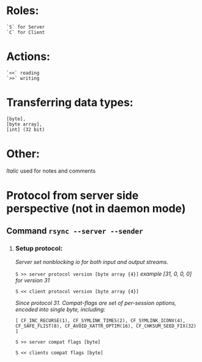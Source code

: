 # Roles:

    `S` for Server
    `C` for Client
    
# Actions:

    `<<` reading
    `>>` writing

# Transferring data types:

    [byte], 
    [byte array], 
    [int] (32 bit)
    
    
# Other:
*Italic* used for notes and comments
 
# Protocol from server side perspective (not in daemon mode)

## Command `rsync --server --sender`

1. ### Setup protocol:

    *Server set nonblocking io for both input and output streams.*
    
    `S >> server protocol version [byte array {4}]` *example [31, 0, 0, 0] for version 31*
    
    `S << client protocol version [byte array {4}]`
   
    *Since protocol 31.*
    *Compat-flags are set of per-session options, encoded into single byte, including:*
    
    `[
    CF_INC_RECURSE(1),
    CF_SYMLINK_TIMES(2),
    CF_SYMLINK_ICONV(4),
    CF_SAFE_FLIST(8),
    CF_AVOID_XATTR_OPTIM(16),
    CF_CHKSUM_SEED_FIX(32)
    ]`
    
    `S >> server compat flags [byte]`
    
    `S << clients compat flags [byte]`
    
    
      
     
   
